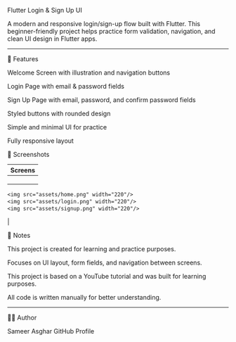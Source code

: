 Flutter Login & Sign Up UI

A modern and responsive login/sign-up flow built with Flutter. This beginner-friendly project helps practice form validation, navigation, and clean UI design in Flutter apps.

---

📱 Features

Welcome Screen with illustration and navigation buttons

Login Page with email & password fields

Sign Up Page with email, password, and confirm password fields

Styled buttons with rounded design

Simple and minimal UI for practice

Fully responsive layout

📸 Screenshots

| Screens |
|---------|
| <p align="center">
    <img src="assets/home.png" width="220"/>
    <img src="assets/login.png" width="220"/>
    <img src="assets/signup.png" width="220"/>
  </p> |

📌 Notes

This project is created for learning and practice purposes.

Focuses on UI layout, form fields, and navigation between screens.

This project is based on a YouTube tutorial and was built for learning purposes.

All code is written manually for better understanding.

---

🧑‍💻 Author

Sameer Asghar
GitHub Profile
